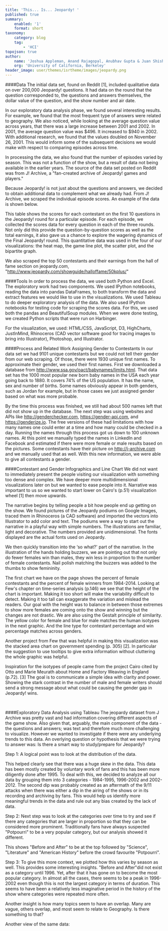```yaml
---
title: 'This... Is... Jeopardy! '
published: true
summary:
    enabled: '1'
    format: short
taxonomy:
    category: blog
    tag:
        - 'HCI'
topojson: true
author:
    name: 'Joshua Appleman, Anand Rajagopal, Anubhav Gupta & Juan Shishido'
    org: 'University of California, Berkeley'
header_image: user/themes/isrtheme/images/jeopardy.png
---
```


####Data
The initial data set, found on Reddit [1], included qualitative data on over 200,000 Jeopardy! questions. It had data on the round that the question corresponded to, the questions and answers themselves, the dollar value of the question, and the show number and air date.

In our exploratory data analysis phase, we found several interesting results. For example, we found that the most frequent type of answers were related to geography. We also noticed, while looking at the average question value across years, that there was a large increase between 2001 and 2002. In 2001, the average question value was $496. It increased to $940 in 2002. With additional research, we found that the values doubled on November 26, 2001. This would inform some of the subsequent decisions we would make with respect to comparing episodes across time.

In processing the data, we also found that the number of episodes varied by season. This was not a function of the show, but a result of data not being available in the earlier years. The source of the data set posted on Reddit was from J! Archive, a "fan-created archive of Jeopardy! games and players."

Because Jeopardy! is not just about the questions and answers, we decided to obtain additional data to complement what we already had. From J! Archive, we scraped the individual episode scores. An example of the data is shown below.

 

This table shows the scores for each contestant on the first 10 questions in the Jeopardy! round for a particular episode. For each episode, we collected the scores data for every question in each of the three rounds. Not only did this provide the question-by-question scores as well as the total earnings, it also gave us a chance to explore the wagering dynamics of the Final Jeopardy! round. This quantitative data was used in the four of our visualizations: the heat map, the game line plot, the scatter plot, and the bipartite graph.

We also scraped the top 50 contestants and their earnings from the hall of fame section on jeopardy.com, "http://www.jeopardy.com/showguide/halloffame/50kplus/"

####Tools
In order to process the data, we used both Python and Excel. The exploratory work had two components. We used IPython notebooks, reading the data into pandas DataFrames, to both transform the data and extract features we would like to use in the visualizations. We used Tableau  to do deeper exploratory analysis of the data. We also used IPython notebooks for testing code for scraping the scores data. For this, we used both the pandas and BeautifulSoup modules. When we were done testing, we created Python scripts that were run on Harbinger.

For the visualization, we used: HTML/CSS, JavaScript, D3, HighCharts, JustInMind, Rhinoceros (CAD vector software good for tracing images to bring into Illustrator), Photoshop, and Illustrator.

####Process and Related Work
Assigning Gender to Contestants
In our data set we had 9101 unique contestants but we could not tell their gender from our web scraping. Of those, there were 1930 unique first names. To approximate their gender, we used their first names. First we downloaded a database from http://www.ssa.gov/oact/babynames/limits.html. That data set has the 1000 most popular new born baby names in the USA each year going back to 1880. It covers 74% of the US population. It has the name, sex and number of births. Some names obviously appear in both genders, such as Jordan for example, but in those cases we just assigned gender based on what was more probable.

By the time this process was finished, we still had about 500 names left that did not show up in the database. The next step was using websites and APIs like http://genderchecker.com, https://gender-api.com, and https://genderize.io. The free versions of these had limitations with how many names one could enter at a time and how many could be checked in a day. Running the names through this process got us down to 100 unknown names. At this point we manually typed the names in LinkedIn and Facebook and estimated if there were more female or male results based on the pictures. Some contestants have their picture on http://j-archive.com and we manually used that as well. With this new information, we were able to give all contestants a gender.

####Contestant and Gender Infographics and Line Chart
We did not want to immediately present the people visiting our visualization with something too dense and complex. We have deeper more multidimensional visualizations later on but we wanted to ease people into it. Narrative was important to us so we wanted to start lower on Cairo's (p.51) visualization wheel [1] then move upwards. 

  

The narrative begins by telling people a bit how people end up getting on the show. We found pictures of the Jeopardy podiums on Google Images, traced them in Rhinoceros (a CAD software) and imported the vectors into Illustrator to add color and text. The podiums were a way to start out the narrative in a playful way with simple numbers. The illustrations are familiar, light and decorative. The numbers provided are unidimensional. The fonts displayed are the actual fonts used on Jeopardy.

  

We then quickly transition into the ‘so what?' part of the narrative. In the illustration of the hands holding buzzers, we are pointing out that not only do fewer females win than males, they win less in proportion to the number of female contestants. Nail polish matching the buzzers was added to the thumbs to show femininity.

  

The first chart we have on the page shows the percent of female contestants and the percent of female winners from 1984-2014. Looking at Few's chapter on time-series analysis (p.146) we see that the height of the chart is important. Making it too short will make the variability difficult to detect. Making it too tall can exaggerate the variation and mislead the readers. Our goal with the height was to balance in between those extremes to show more females are coming onto the show and winning but the changes are not drastic. We are also using the Gestalt principle of similarity. The yellow color for female and blue for male matches the human isotypes in the next graphic. And the line type for contestant percentage and win percentage matches across genders. 

Another project from Few that was helpful in making this visualization was the stacked area chart on government spending (p. 305) [2]. In particular the suggestion to use tooltips to give extra information without cluttering the whole graphic was helpful.

  

 
 
Inspiration for the isotypes of people came from the project Cairo cited by Otto and Marie Meurath about Home and Factory Weaving in England (p.72). [3] The goal is to communicate a simple idea with clarity and power. Showing the stark contrast in the number of male and female writers should send a strong message about what could be causing the gender gap in Jeopardy! wins.

 


 

####Exploratory Data Analysis using Tableau
The jeopardy dataset from J Archive was pretty vast and had information covering different aspects of the game show.  Also given that, arguably, the main component of the data - the questions and answers; was text and therefore much more challenging to visualize. However we wanted to investigate if there were any underlying trends to this data. An overlying question or hypothesis that we were trying to answer was: Is there a smart way to study/prepare for Jeopardy?

Step 1: A logical point was to look at the distribution of the data. 
 

This helped clearly see that there was a huge skew in the data. This data has been mostly created by voluntary work of fans and this has been more diligently done after 1995.  To deal with this, we decided to analyze all our data by grouping them into 3 categories - 1984-1995, 1996-2002 and 2002-2012. The second dip was probably created as an  aftermath of the 9/11 attacks when there was either a dip in the airing of the shows or in its recording and archiving by fans. This would help us identify more meaningful trends in the data and rule out any bias created by the lack of data.

Step 2: Next step was to look at the categories over time to try and see if there any categories that are larger in proportion so that they can be considered more prominent. Traditionally fans have always suspected "Potpourri" to be a very popular category, but our analysis showed it different.

 	
This shows "Before and After" to be at the top followed by "Science", "Literature" and  "American History" before the crowd favourite "Potpourri". 

Step 3: To give this more context, we plotted how this varies by season as well. This provides some interesting insights. "Before and After"did not exist as a category until 1996. Yet, after that it has gone on to become the most popular category. In almost all the cases, there seems to be a peak in 1996-2002 even though this is not the largest category in terms of duration. This seems to have been a relatively less imaginative period in the history of the show where categories were repeated more often.

Another insight is how many topics seem to have an overlap. Many are vague, others overlap, and most seem to relate to Geography. Is there something to that?

 

Another view of the same data:

